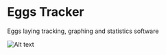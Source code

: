 # Eggs Tracker
Eggs laying tracking, graphing and statistics software

![Alt text]("[title](https://github.com/ondrejhasnik/eggs_tracker/blob/main/resources/app_logo.png)")

